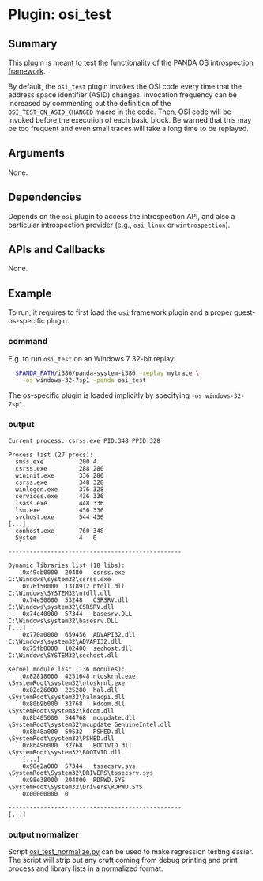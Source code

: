 Plugin: osi\_test
========================

Summary
------------------------
This plugin is meant to test the functionality of the [PANDA OS introspection framework][osi].

By default, the `osi_test` plugin invokes the OSI code every time that the
address space identifier (ASID) changes.
Invocation frequency can be increased by commenting out the definition of the
`OSI_TEST_ON_ASID_CHANGED` macro in the code. Then, OSI code will be invoked before the
execution of each basic block. Be warned that this may be too frequent and even
small traces will take a long time to be replayed.

Arguments
------------------------
None.

Dependencies
------------------------
Depends on the `osi` plugin to access the introspection API, and also a
particular introspection provider (e.g., `osi_linux` or `wintrospection`).

APIs and Callbacks
------------------------
None.

Example
------------------------
To run, it requires to first load the `osi` framework plugin and a proper
guest-os-specific plugin.

### command
E.g. to run `osi_test` on an Windows 7 32-bit replay:

```sh
  $PANDA_PATH/i386/panda-system-i386 -replay mytrace \
    -os windows-32-7sp1 -panda osi_test
```
The os-specific plugin is loaded implicitly by specifying `-os windows-32-7sp1`.

### output

```
Current process: csrss.exe PID:348 PPID:328

Process list (27 procs):
  smss.exe        	200	4
  csrss.exe       	288	280
  wininit.exe     	336	280
  csrss.exe       	348	328
  winlogon.exe    	376	328
  services.exe    	436	336
  lsass.exe       	448	336
  lsm.exe         	456	336
  svchost.exe     	544	436
[...]
  conhost.exe     	760	348
  System          	4	0

-------------------------------------------------

Dynamic libraries list (18 libs):
	0x49cb0000	20480	csrss.exe                C:\Windows\system32\csrss.exe
	0x76f50000	1318912	ntdll.dll                C:\Windows\SYSTEM32\ntdll.dll
	0x74e50000	53248	CSRSRV.dll               C:\Windows\system32\CSRSRV.dll
	0x74e40000	57344	basesrv.DLL              C:\Windows\system32\basesrv.DLL
[...]
	0x770a0000	659456	ADVAPI32.dll             C:\Windows\system32\ADVAPI32.dll
	0x75fb0000	102400	sechost.dll              C:\Windows\SYSTEM32\sechost.dll

Kernel module list (136 modules):
	0x82818000	4251648	ntoskrnl.exe             \SystemRoot\system32\ntoskrnl.exe
	0x82c26000	225280	hal.dll                  \SystemRoot\system32\halmacpi.dll
	0x80b9b000	32768	kdcom.dll                \SystemRoot\system32\kdcom.dll
	0x8b405000	544768	mcupdate.dll             \SystemRoot\system32\mcupdate_GenuineIntel.dll
	0x8b48a000	69632	PSHED.dll                \SystemRoot\system32\PSHED.dll
	0x8b49b000	32768	BOOTVID.dll              \SystemRoot\system32\BOOTVID.dll
	[...]
	0x98e2a000	57344	tssecsrv.sys             \SystemRoot\System32\DRIVERS\tssecsrv.sys
	0x98e38000	204800	RDPWD.SYS                \SystemRoot\System32\Drivers\RDPWD.SYS
	0x00000000	0	                         

-------------------------------------------------
[...]	
```

### output normalizer
Script [osi_test_normalize.py][osi_test_normalize] can be used to make
regression testing easier. The script will strip out any cruft coming from
debug printing and print process and library lists in a normalized format.

[osi]: ../osi
[osi_test_normalize]: osi_test_normalize.py


